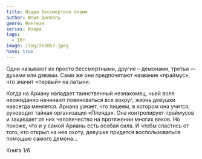 ```yaml
---
title: Изара Бессмертное пламя
author: Юлия Диппель
genre: Фэнтези
series: Изара
tags:
  - 18+
image: /img/263857.jpeg
have: true
---
```

Одни называют их просто бессмертными, другие – демонами, третьи — духами или дэвами. Сами же они предпочитают название «праймус», что значит «первый» на латыни.

Когда на Ариану нападает таинственный незнакомец, чьей воле неожиданно начинают повиноваться все вокруг, жизнь девушки навсегда меняется. Ариана узнает, что лицеем, в котором она учится, руководит тайная организация «Плеяда». Она контролирует праймусов и защищает от них человечество на протяжении многих веков. Но похоже, что и у самой Арианы есть особая сила. И чтобы спастись от того, кто открыл на нее охоту, девушке придется воспользоваться помощью самого демона...

Книга 1/6